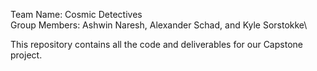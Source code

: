 Team Name: Cosmic Detectives\
Group Members: Ashwin Naresh, Alexander Schad, and Kyle Sorstokke\


This repository contains all the code and deliverables for our Capstone project.
